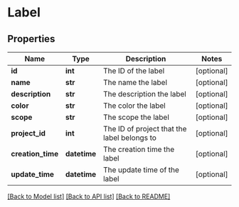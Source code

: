 # Label

## Properties
Name | Type | Description | Notes
------------ | ------------- | ------------- | -------------
**id** | **int** | The ID of the label | [optional] 
**name** | **str** | The name the label | [optional] 
**description** | **str** | The description the label | [optional] 
**color** | **str** | The color the label | [optional] 
**scope** | **str** | The scope the label | [optional] 
**project_id** | **int** | The ID of project that the label belongs to | [optional] 
**creation_time** | **datetime** | The creation time the label | [optional] 
**update_time** | **datetime** | The update time of the label | [optional] 

[[Back to Model list]](../README.md#documentation-for-models) [[Back to API list]](../README.md#documentation-for-api-endpoints) [[Back to README]](../README.md)


